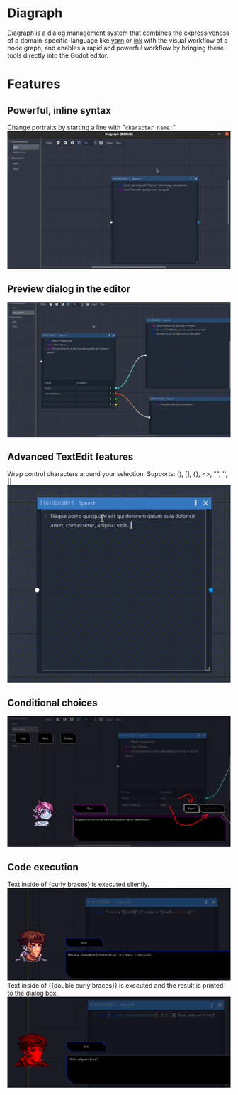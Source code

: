# Diagraph

Diagraph is a dialog management system that combines the expressiveness of a domain-specific-language like [yarn]() or [ink]() with the visual workflow of a node graph, and enables a rapid and powerful workflow by bringing these tools directly into the Godot editor.

# Features

## Powerful, inline syntax
Change portraits by starting a line with "`character_name:`"
![](/img/changing_portraits.gif)

## Preview dialog in the editor
![](/img/local_dialog_preview.gif)

## Advanced TextEdit features
Wrap control characters around your selection.
Supports: (), [], {}, <>, "", '', || 
![](/img/selection_wrap.gif)

## Conditional choices
![](/img/conditional_choices.png)

## Code execution
Text inside of {curly braces} is executed silently.
![](/img/code_exec_1.png)
Text inside of {{double curly braces}} is executed and the result is printed to the dialog box.
![](/img/code_exec_2.png)